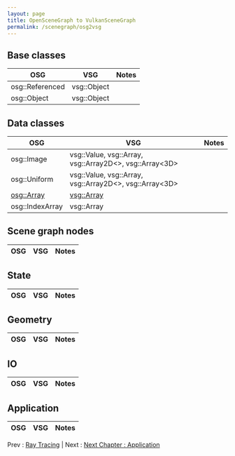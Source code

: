 ```yaml
---
layout: page
title: OpenSceneGraph to VulkanSceneGraph
permalink: /scenegraph/osg2vsg
---
```



## Base classes

| OSG | VSG | Notes |
| --- | --- | --- |
| osg::Referenced | vsg::Object |  |
| osg::Object | vsg::Object |  |

## Data classes

| OSG | VSG | Notes |
| --- | --- | --- |
| osg::Image | vsg::Value<T>, vsg::Array<T>, vsg::Array2D<>, vsg::Array<3D>  |  |
| osg::Uniform | vsg::Value<T>, vsg::Array<T>, vsg::Array2D<>, vsg::Array<3D> |  |
| [osg::Array<T>](https://github.com/openscenegraph/OpenSceneGraph/blob/master/include/osg/Array) | [vsg::Array<T>](https://github.com/vsg-dev/VulkanSceneGraph/blob/master/include/vsg/core/Array.h) |  |
| osg::IndexArray<T> | vsg::Array<T> |  |

## Scene graph nodes

| OSG | VSG | Notes |
| --- | --- | --- |

## State

| OSG | VSG | Notes |
| --- | --- | --- |

## Geometry

| OSG | VSG | Notes |
| --- | --- | --- |

## IO

| OSG | VSG | Notes |
| --- | --- | --- |

## Application

| OSG | VSG | Notes |
| --- | --- | --- |

Prev : [Ray Tracing](RayTracing.md) | Next : [Next Chapter : Application](../4_Application/index.md)

